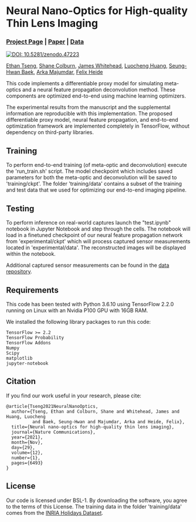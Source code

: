 # Neural Nano-Optics for High-quality Thin Lens Imaging
### [Project Page](https://light.princeton.edu/neural-nano-optics/) | [Paper](https://www.nature.com/articles/s41467-021-26443-0) | [Data](https://drive.google.com/drive/folders/1fsAvN9MPtN5jJPeIFjWuLUY9Hp8NNkar?usp=sharing)

[![DOI: 10.5281/zenodo.47223](https://zenodo.org/badge/doi/10.5281/zenodo.5637678.svg)](https://doi.org/10.5281/zenodo.5637678)

[Ethan Tseng](https://ethan-tseng.github.io), [Shane Colburn](https://scholar.google.com/citations?user=WLnx6NkAAAAJ&hl=en), [James Whitehead](https://scholar.google.com/citations?user=Hpcg0h4AAAAJ&hl=en), [Luocheng Huang](https://scholar.google.com/citations?user=x9UDJHgAAAAJ&hl=en), [Seung-Hwan Baek](https://sites.google.com/view/shbaek/), [Arka Majumdar](https://scholar.google.com/citations?user=DpIGlW4AAAAJ&hl=en), [Felix Heide](https://www.cs.princeton.edu/~fheide/)

This code implements a differentiable proxy model for simulating meta-optics and a neural feature propagation deconvolution method. These components are optimized end-to-end using machine learning optimizers.

The experimental results from the manuscript and the supplemental information are reproducible with this implementation. The proposed differentiable proxy model, neural feature propagation, and end-to-end optimization framework are implemented completely in TensorFlow, without dependency on third-party libraries.

## Training
To perform end-to-end training (of meta-optic and deconvolution) execute the 'run_train.sh' script. The model checkpoint which includes saved parameters for both the meta-optic and deconvolution will be saved to 'training/ckpt'. The folder 'training/data' contains a subset of the training and test data that we used for optimizing our end-to-end imaging pipeline.

## Testing
To perform inference on real-world captures launch the "test.ipynb" notebook in Jupyter Notebook and step through the cells. The notebook will load in a finetuned checkpoint of our neural feature propagation network from 'experimental/ckpt' which will process captured sensor measurements located in 'experimental/data'. The reconstructed images will be displayed within the notebook.

Additional captured sensor measurements can be found in the [data repository](https://drive.google.com/drive/folders/1fsAvN9MPtN5jJPeIFjWuLUY9Hp8NNkar?usp=sharing).

## Requirements
This code has been tested with Python 3.6.10 using TensorFlow 2.2.0 running on Linux with an Nvidia P100 GPU with 16GB RAM.

We installed the following library packages to run this code:
```
TensorFlow >= 2.2
TensorFlow Probability
TensorFlow Addons
Numpy
Scipy
matplotlib
jupyter-notebook
```

## Citation
If you find our work useful in your research, please cite:
```
@article{Tseng2021NeuralNanoOptics,
  author={Tseng, Ethan and Colburn, Shane and Whitehead, James and Huang, Luocheng
          and Baek, Seung-Hwan and Majumdar, Arka and Heide, Felix},
  title={Neural nano-optics for high-quality thin lens imaging},
  journal={Nature Communications},
  year={2021},
  month={Nov},
  day={29},
  volume={12},
  number={1},
  pages={6493}
}
```

## License
Our code is licensed under BSL-1. By downloading the software, you agree to the terms of this License. The training data in the folder 'training/data' comes from the [INRIA Holidays Dataset](https://lear.inrialpes.fr/~jegou/data.php).
